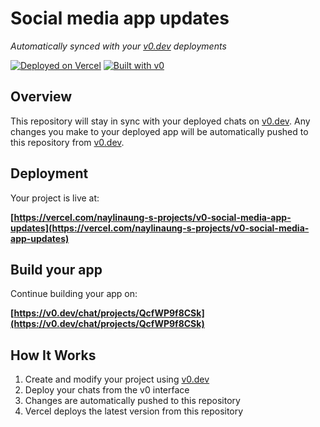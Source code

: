 # Social media app updates

*Automatically synced with your [v0.dev](https://v0.dev) deployments*

[![Deployed on Vercel](https://img.shields.io/badge/Deployed%20on-Vercel-black?style=for-the-badge&logo=vercel)](https://vercel.com/naylinaung-s-projects/v0-social-media-app-updates)
[![Built with v0](https://img.shields.io/badge/Built%20with-v0.dev-black?style=for-the-badge)](https://v0.dev/chat/projects/QcfWP9f8CSk)

## Overview

This repository will stay in sync with your deployed chats on [v0.dev](https://v0.dev).
Any changes you make to your deployed app will be automatically pushed to this repository from [v0.dev](https://v0.dev).

## Deployment

Your project is live at:

**[https://vercel.com/naylinaung-s-projects/v0-social-media-app-updates](https://vercel.com/naylinaung-s-projects/v0-social-media-app-updates)**

## Build your app

Continue building your app on:

**[https://v0.dev/chat/projects/QcfWP9f8CSk](https://v0.dev/chat/projects/QcfWP9f8CSk)**

## How It Works

1. Create and modify your project using [v0.dev](https://v0.dev)
2. Deploy your chats from the v0 interface
3. Changes are automatically pushed to this repository
4. Vercel deploys the latest version from this repository